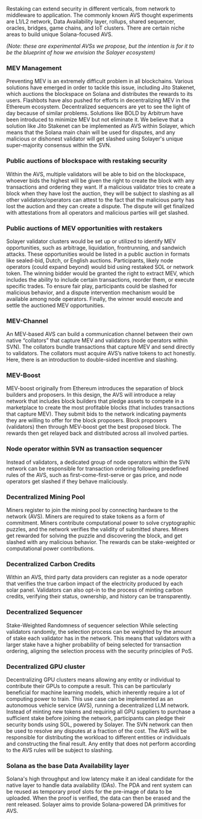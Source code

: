 Restaking can extend security in different verticals, from network to middleware to application. The commonly known AVS thought experiments are L1/L2 network, Data Availability layer, rollups, shared sequencer, oracles, bridges, game chains, and IoT clusters. There are certain niche areas to build unique Solana-focused AVS. 

_(Note: these are experimental AVSs we propose, but the intention is for it to be the blueprint of how we envision the Solayer ecosystem)_

### MEV Management
Preventing MEV is an extremely difficult problem in all blockchains. Various solutions have emerged in order to tackle this issue, including Jito Stakenet, which auctions the blockspace on Solana and distributes the rewards to its users. Flashbots have also pushed for efforts in decentralizing MEV in the Ethereum ecosystem. Decentralized sequencers are yet to see the light of day because of similar problems. Solutions like BOLD by Arbitrum have been introduced to minimize MEV but not eliminate it. We believe that a solution like Jito Stakenet can be implemented as AVS within Solayer, which means that the Solana main chain will be used for disputes, and any malicious or dishonest validator will get slashed using Solayer's unique super-majority consensus within the SVN.


### Public auctions of blockspace with restaking security
Within the AVS, multiple validators will be able to bid on the blockspace, whoever bids the highest will be given the right to create the block with any transactions and ordering they want. If a malicious validator tries to create a block when they have lost the auction, they will be subject to slashing as all other validators/operators can attest to the fact that the malicious party has lost the auction and they can create a dispute. The dispute will get finalized with attestations from all operators and malicious parties will get slashed.

### Public auctions of MEV opportunities with restakers
Solayer validator clusters would be set up or utilized to identify MEV opportunities, such as arbitrage, liquidation, frontrunning, and sandwich attacks. These opportunities would be listed in a public auction in formats like sealed-bid, Dutch, or English auctions. Participants, likely node operators (could expand beyond) would bid using restaked SOL or network token. The winning bidder would be granted the right to extract MEV, which includes the ability to include certain transactions, reorder them, or execute specific trades. To ensure fair play, participants could be slashed for malicious behavior, and a dispute intervention mechanism would be available among node operators. Finally, the winner would execute and settle the auctioned MEV opportunities.

### MEV-Channel
An MEV-based AVS can build a communication channel between their own native “collators” that capture MEV and validators (node operators within SVN). The collators bundle transactions that capture MEV and send directly to validators. The collators must acquire AVS’s native tokens to act honestly. Here, there is an introduction to double-sided incentive and slashing. 

### MEV-Boost
MEV-boost originally from Ethereum introduces the separation of block builders and proposers. In this design, the AVS will introduce a relay  network that includes block builders that pledge assets to compete in a marketplace to create the most profitable blocks (that includes transactions that capture MEV). They submit bids to the network indicating payments they are willing to offer for the block proposers. Block proposers (validators) then through MEV-boost get the best proposed block. The rewards then get relayed back and distributed across all involved parties. 

### Node operator within SVN as transaction sequencer
Instead of validators, a dedicated group of node operators within the SVN network can be responsible for transaction ordering following predefined rules of the AVS, such as first-come-first-serve or gas price, and node operators get slashed if they behave maliciously. 

### Decentralized Mining Pool
Miners register to join the mining pool by connecting hardware to the network (AVS). Miners are required to stake tokens as a form of commitment. Miners contribute computational power to solve cryptographic puzzles, and the network verifies the validity of submitted shares. Miners get rewarded for solving the puzzle and discovering the block, and get slashed with any malicious behavior. The rewards can be stake-weighted or computational power contributions. 

### Decentralized Carbon Credits
Within an AVS, third party data providers can register as a node operator that verifies the true carbon impact of the electricity produced by each solar panel. Validators can also opt-in to the process of minting carbon credits, verifying their status, ownership, and history can be transparently.

### Decentralized Sequencer
Stake-Weighted Randomness of sequencer selection
While selecting validators randomly, the selection process can be weighted by the amount of stake each validator has in the network. This means that validators with a larger stake have a higher probability of being selected for transaction ordering, aligning the selection process with the security principles of PoS. 

### Decentralized GPU cluster
Decentralizing GPU clusters means allowing any entity or individual to contribute their GPUs to compute a result. This can be particularly beneficial for machine learning models, which inherently require a lot of computing power to train. This use case can be implemented as an autonomous vehicle service (AVS), running a decentralized LLM network. Instead of minting new tokens and requiring all GPU suppliers to purchase a sufficient stake before joining the network, participants can pledge their security bonds using SOL, powered by Solayer. The SVN network can then be used to resolve any disputes at a fraction of the cost. The AVS will be responsible for distributing the workload to different entities or individuals and constructing the final result. Any entity that does not perform according to the AVS rules will be subject to slashing.

### Solana as the base Data Availability layer
Solana's high throughput and low latency make it an ideal candidate for the native layer to handle data availability (DAs). The PDA and rent system can be reused as temporary proof slots for the pre-image of data to be uploaded. When the proof is verified, the data can then be erased and the rent released. Solayer aims to provide Solana-powered DA primitives for AVS.

